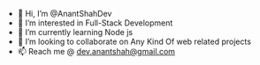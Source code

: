 - 👋 Hi, I’m @AnantShahDev
- 👀 I’m interested in Full-Stack Development
- 🌱 I’m currently learning Node js  
- 💞️ I’m looking to collaborate on Any Kind Of web related projects
- 📫 Reach me @ dev.anantshah@gmail.com

<!---
AnantShahDev/AnantShahDev is a ✨ special ✨ repository because its `README.md` (this file) appears on your GitHub profile.
You can click the Preview link to take a look at your changes.
--->
